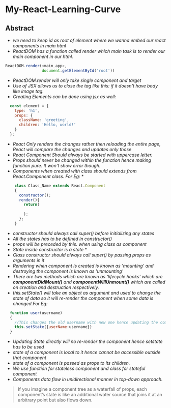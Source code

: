 # My-React-Learning-Curve

## Abstract

* *we need to keep id as root of element where we wanna embed our react components in main html*
* *ReactDOM has a function called render which main task is to render our main component in our html.*
``` javascript
ReactDOM.render(<main_app>,
                document.getElementById('root'))
```
* *ReactDOM.render will only take single component and target*
* *Use of JSX allows us to close the tag like this: <tagName/> if it doesn't have body like image tag.*
* *Creating Elements can be done using jsx as well:*
```javascript
  const element = {
    type: 'h1',
    props: {
      className: 'greeting',
      children: 'Hello, world!'
    }
  };

```
* *React Only renders the changes rather then reloading the entire page, React will compare the changes and updates only those*
* *React Component Should always be started with uppercase letter.*
* *Props should never be changed within the function hence making function pure. It won't show error though.*
* *Components when created with class should extends from React.Component class. For Eg:* *
```javascript
    class Class_Name extends React.Component
    {
      constructor();
      render(){
        return(
        
        );
      };
    }
```
* *constructor should always call super() before initializing any states*
* *All the states has to be defined in constructor()*
* *props will be preceded by this. when using class as component*
* *State inside constructor is a state* *
* *Class constructor should always call super() by passing props as arguments in it* 
* *Rendering when component is created is known as 'mounting' and destroying the component is known as 'unmounting'*
* *There are two methods which are known as 'lifecycle hooks' which are **componentDidMount()** and          **componentWillUnmount()** which    are called on creation and destruction respectively.*
* *this.setState() will take an object as argument and used to change the state of data so it will re-render the component      when some data is changed.For Eg:*
```javascript
  function user(username)
  {
    //This changes the old username with new one hence updating the component
    this.setState({userName:username})
  }
```
* *Updating State directly will no re-render the component hence setstate has to be used*
* *state of a component is local to it hence cannot be accessible outside that component*
* *state of a component is passed as props to its children.*
* *We use function for stateless component and class for stateful component*
* *Components data flow in unidirectional manner in top-down approach.*
> If you imagine a component tree as a waterfall of props, each component’s state is like an additional water source that joins it at an arbitrary point but also flows down.



